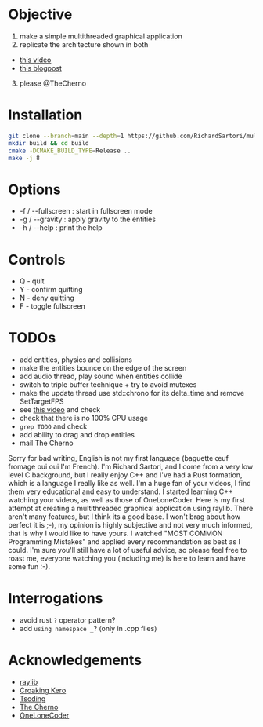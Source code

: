 # Objective

1. make a simple multithreaded graphical application
2. replicate the architecture shown in both
  - [this video](https://youtu.be/1bAb1CfgZrs)
  - [this blogpost](http://croakingkero.com/tutorials/multi_threaded_framework/)
3. please @TheCherno

# Installation

```bash
git clone --branch=main --depth=1 https://github.com/RichardSartori/multithreaded_raylib_base
mkdir build && cd build
cmake -DCMAKE_BUILD_TYPE=Release ..
make -j 8
```

# Options

* -f / --fullscreen : start in fullscreen mode
* -g / --gravity    : apply gravity to the entities
* -h / --help       : print the help

# Controls

* Q - quit
* Y - confirm quitting
* N - deny quitting
* F - toggle fullscreen

# TODOs

- add entities, physics and collisions
- make the entities bounce on the edge of the screen
- add audio thread, play sound when entities collide
- switch to triple buffer technique + try to avoid mutexes
- make the update thread use std::chrono for its delta_time and remove SetTargetFPS
- see [this video](https://youtu.be/bBFWtnqQnQU?si=LwdXE1duTNB5k-Dk) and check
- check that there is no 100% CPU usage
- `grep TODO` and check
- add ability to drag and drop entities
- mail The Cherno

Sorry for bad writing, English is not my first language (baguette œuf fromage oui oui I'm French). I'm Richard Sartori, and I come from a very low level C background, but I really enjoy C++ and I've had a Rust formation, which is a language I really like as well. I'm a huge fan of your videos, I find them very educational and easy to understand. I started learning C++ watching your videos, as well as those of OneLoneCoder. Here is my first attempt at creating a multithreaded graphical application using raylib. There aren't many features, but I think its a good base. I won't brag about how perfect it is ;-), my opinion is highly subjective and not very much informed, that is why I would like to have yours. I watched "MOST COMMON Programming Mistakes" and applied every recommandation as best as I could. I'm sure you'll still have a lot of useful advice, so please feel free to roast me, everyone watching you (including me) is here to learn and have some fun :-).

# Interrogations

- avoid rust `?` operator pattern?
- add `using namespace _`? (only in .cpp files)

# Acknowledgements

- [raylib](https://www.raylib.com/)
- [Croaking Kero](https://www.youtube.com/@UltimaN3rd)
- [Tsoding](https://www.youtube.com/tsoding)
- [The Cherno](https://www.youtube.com/@TheCherno)
- [OneLoneCoder](https://www.youtube.com/javidx9)